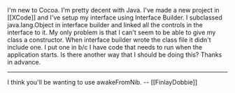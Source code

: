I'm new to Cocoa.  I'm pretty decent with Java.  I've made a new project in [[XCode]] and I've setup my interface using Interface Builder.  I subclassed java.lang.Object in interface builder and linked all the controls in the interface to it.  My only problem is that I can't seem to be able to give my class a constructor.  When interface builder wrote the class file it didn't include one.  I put one in b/c I have code that needs to run when the application starts.  Is there another way that I should be doing this?  Thanks in advance.

----

I think you'll be wanting to use awakeFromNib. -- [[FinlayDobbie]]